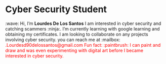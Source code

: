 <h1>Cyber Security Student</h1>
:wave: Hi, I’m <strong>Lourdes De Los Santos</strong>
 I am interested in cyber security and catching scammers :ninja:.
 I’m currently learning with google learning and obtaining my certificates.
 I am looking to collaborate on any projects involving cyber security.
 you can reach me at :mailbox: <font color="red">.Lourdesd90delossantos@gmail.com
 Fun fact: :paintbrush: I can paint and draw and was even experimenting with digital art before I became interested in cyber security. 
<!---
lourdofthesaints/lourdofthesaints is a ✨ special ✨ repository because its `README.md` (this file) appears on your GitHub profile.
You can click the Preview link to take a look at your changes.
--->
